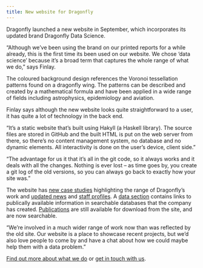 ```yaml
---
title: New website for Dragonfly 
---
```

Dragonfly launched a new website in September, which incorporates its updated brand Dragonfly Data Science. 

“Although we’ve been using the brand on our printed reports for a while already, this is the first time its been used on our website. We chose ‘data science’ because it’s a broad term that captures the whole range of what we do,” says Finlay.

<!--more-->

The coloured background design references the Voronoi tessellation patterns found on a dragonfly wing. The patterns can be described and created by a mathematical formula and have been applied in a wide range of fields including astrophysics, epidemiology and aviation. 

Finlay says although the new website looks quite straightforward to a user, it has quite a lot of technology in the back end.  

“It’s a static website that’s built using Hakyll (a Haskell library). The source files are stored in GitHub and the built HTML is put on the web server from there, so there’s no content management system, no database and no dynamic elements. All interactivity is done on the user’s device, client side.”

“The advantage for us it that it’s all in the git code, so it always works and it deals with all the changes. Nothing is ever lost – as time goes by, you create a git log of the old versions, so you can always go back to exactly how your site was.” 

The website has [new case studies](/work/) highlighting the range of Dragonfly’s work and [updated news](/news/) and [staff profiles](/people). A [data section](/data/) contains links to publically available information in searchable databases that the company has created. [Publications](/publications/) are still available for download from the site, and are now searchable.  

“We’re involved in a much wider range of work now than was reflected by the old site. Our website is a place to showcase recent projects, but we’d also love people to come by and have a chat about how we could maybe help them with a data problem.”


[Find out more about what we do](/work/) or [get in touch with us](/publications/#contact).

